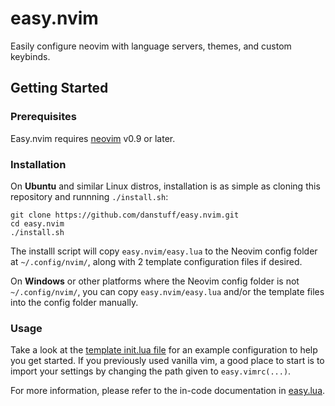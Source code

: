 # easy.nvim

Easily configure neovim with language servers, themes, and custom keybinds.

## Getting Started

### Prerequisites

Easy.nvim requires [neovim](https://neovim.io/) v0.9 or later.

### Installation

On **Ubuntu** and similar Linux distros, installation is as simple as cloning this repository and runnning `./install.sh`:

```
git clone https://github.com/danstuff/easy.nvim.git
cd easy.nvim
./install.sh
```

The installl script will copy `easy.nvim/easy.lua` to the Neovim config folder at `~/.config/nvim/`, along with 2 template configuration files if desired. 

On **Windows** or other platforms where the Neovim config folder is not `~/.config/nvim/`, you can copy `easy.nvim/easy.lua` and/or the template files into the config folder manually.

### Usage

Take a look at the [template init.lua file](template/init.lua) for an example configuration to help you get started. If you previously used vanilla vim, a good place to start is to import your settings by changing the path given to `easy.vimrc(...)`.

For more information, please refer to the in-code documentation in [easy.lua](easy.lua).
